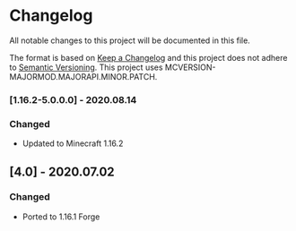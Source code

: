 # Changelog
All notable changes to this project will be documented in this file.

The format is based on [Keep a Changelog](http://keepachangelog.com/en/1.0.0/) and this project does not adhere to [Semantic Versioning](http://semver.org/spec/v2.0.0.html).
This project uses MCVERSION-MAJORMOD.MAJORAPI.MINOR.PATCH.

### [1.16.2-5.0.0.0] - 2020.08.14
### Changed
- Updated to Minecraft 1.16.2

## [4.0] - 2020.07.02
### Changed
- Ported to 1.16.1 Forge